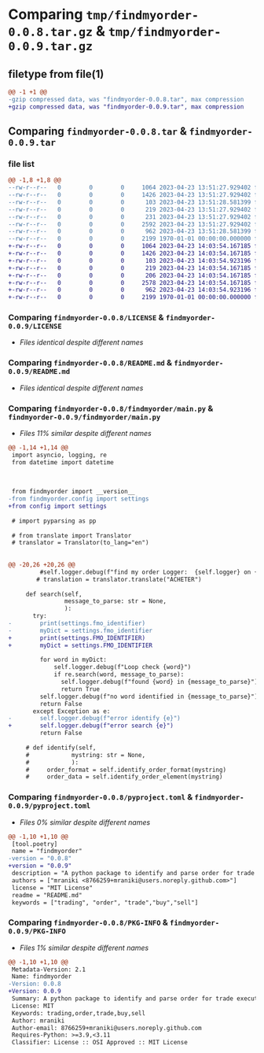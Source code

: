 # Comparing `tmp/findmyorder-0.0.8.tar.gz` & `tmp/findmyorder-0.0.9.tar.gz`

## filetype from file(1)

```diff
@@ -1 +1 @@
-gzip compressed data, was "findmyorder-0.0.8.tar", max compression
+gzip compressed data, was "findmyorder-0.0.9.tar", max compression
```

## Comparing `findmyorder-0.0.8.tar` & `findmyorder-0.0.9.tar`

### file list

```diff
@@ -1,8 +1,8 @@
--rw-r--r--   0        0        0     1064 2023-04-23 13:51:27.929402 findmyorder-0.0.8/LICENSE
--rw-r--r--   0        0        0     1426 2023-04-23 13:51:27.929402 findmyorder-0.0.8/README.md
--rw-r--r--   0        0        0      103 2023-04-23 13:51:28.581399 findmyorder-0.0.8/findmyorder/__init__.py
--rw-r--r--   0        0        0      219 2023-04-23 13:51:27.929402 findmyorder-0.0.8/findmyorder/config.py
--rw-r--r--   0        0        0      231 2023-04-23 13:51:27.929402 findmyorder-0.0.8/findmyorder/core.toml
--rw-r--r--   0        0        0     2592 2023-04-23 13:51:27.929402 findmyorder-0.0.8/findmyorder/main.py
--rw-r--r--   0        0        0      962 2023-04-23 13:51:28.581399 findmyorder-0.0.8/pyproject.toml
--rw-r--r--   0        0        0     2199 1970-01-01 00:00:00.000000 findmyorder-0.0.8/PKG-INFO
+-rw-r--r--   0        0        0     1064 2023-04-23 14:03:54.167185 findmyorder-0.0.9/LICENSE
+-rw-r--r--   0        0        0     1426 2023-04-23 14:03:54.167185 findmyorder-0.0.9/README.md
+-rw-r--r--   0        0        0      103 2023-04-23 14:03:54.923196 findmyorder-0.0.9/findmyorder/__init__.py
+-rw-r--r--   0        0        0      219 2023-04-23 14:03:54.167185 findmyorder-0.0.9/findmyorder/config.py
+-rw-r--r--   0        0        0      206 2023-04-23 14:03:54.167185 findmyorder-0.0.9/findmyorder/core.toml
+-rw-r--r--   0        0        0     2578 2023-04-23 14:03:54.167185 findmyorder-0.0.9/findmyorder/main.py
+-rw-r--r--   0        0        0      962 2023-04-23 14:03:54.923196 findmyorder-0.0.9/pyproject.toml
+-rw-r--r--   0        0        0     2199 1970-01-01 00:00:00.000000 findmyorder-0.0.9/PKG-INFO
```

### Comparing `findmyorder-0.0.8/LICENSE` & `findmyorder-0.0.9/LICENSE`

 * *Files identical despite different names*

### Comparing `findmyorder-0.0.8/README.md` & `findmyorder-0.0.9/README.md`

 * *Files identical despite different names*

### Comparing `findmyorder-0.0.8/findmyorder/main.py` & `findmyorder-0.0.9/findmyorder/main.py`

 * *Files 11% similar despite different names*

```diff
@@ -1,14 +1,14 @@
 import asyncio, logging, re
 from datetime import datetime
 
 
 
 from findmyorder import __version__
-from findmyorder.config import settings
+from config import settings
 
 # import pyparsing as pp
 
 # from translate import Translator
 # translator = Translator(to_lang="en")
 
 
@@ -20,26 +20,26 @@
         #self.logger.debug(f"find my order Logger:  {self.logger} on {__name__} version: {__version__}")
        # translation = translator.translate("ACHETER")
         
     def search(self,
                message_to_parse: str = None,
                ):
       try:
-        print(settings.fmo_identifier)
-        myDict = settings.fmo_identifier
+        print(settings.FMO_IDENTIFIER)
+        myDict = settings.FMO_IDENTIFIER
 
         for word in myDict:
             self.logger.debug(f"Loop check {word}")
             if re.search(word, message_to_parse):
               self.logger.debug(f"found {word} in {message_to_parse}")
               return True
         self.logger.debug(f"no word identified in {message_to_parse}")
         return False
       except Exception as e:
-        self.logger.debug(f"error identify {e}")
+        self.logger.debug(f"error search {e}")
         return False
 
     # def identify(self,
     #            mystring: str = None,
     #            ):
     #     order_format = self.identify_order_format(mystring)
     #     order_data = self.identify_order_element(mystring)
```

### Comparing `findmyorder-0.0.8/pyproject.toml` & `findmyorder-0.0.9/pyproject.toml`

 * *Files 0% similar despite different names*

```diff
@@ -1,10 +1,10 @@
 [tool.poetry]
 name = "findmyorder"
-version = "0.0.8"
+version = "0.0.9"
 description = "A python package to identify and parse order for trade execution."
 authors = ["mraniki <8766259+mraniki@users.noreply.github.com>"]
 license = "MIT License"
 readme = "README.md"
 keywords = ["trading", "order", "trade","buy","sell"]
```

### Comparing `findmyorder-0.0.8/PKG-INFO` & `findmyorder-0.0.9/PKG-INFO`

 * *Files 1% similar despite different names*

```diff
@@ -1,10 +1,10 @@
 Metadata-Version: 2.1
 Name: findmyorder
-Version: 0.0.8
+Version: 0.0.9
 Summary: A python package to identify and parse order for trade execution.
 License: MIT
 Keywords: trading,order,trade,buy,sell
 Author: mraniki
 Author-email: 8766259+mraniki@users.noreply.github.com
 Requires-Python: >=3.9,<3.11
 Classifier: License :: OSI Approved :: MIT License
```

